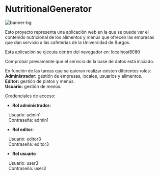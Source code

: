 # NutritionalGenerator

![banner-bg](https://user-images.githubusercontent.com/84924718/154328112-aebbf957-1d71-4f91-93ba-bc88e80a4748.PNG)

Esto proyecto representa una aplicación web en la que se puede ver el contenido nutricional de los alimentos y menús que ofrecen las empresas que dan servicio a las cafeterías de la Universidad de Burgos.

Esta aplicación se ejecuta dentro del navegador en: localhost8080

Comprobar previamente que el servicio de la base de datos está iniciado.

En función de las tareas que se quieran realizar existen diferentes roles: <br />
**Administrador:** gestión de empresas, locales, usuarios y alimentos. <br />
**Editor:** gestión de platos y menús. <br />
**Usuario:** gestión de menús. <br />

Credenciales de acceso:
  - **Rol administrador:** <br />
  
 &ensp;     Usuario:  admin1 <br />
 &ensp;     Contraseña: admin1 <br />
      
  - **Rol editor:** <br />
 
&ensp;      Usuario:  editor3 <br />
&ensp;      Contraseña: editor3 <br />
      
  - **Rol usuario** <br />
  
 &ensp;     Usuario: user3 <br />
 &ensp;    Contraseña: user3 <br />
